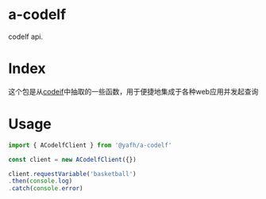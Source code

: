 # a-codelf
codelf api.

# Index

这个包是从[codeif](https://github.com/unbug/codelf)中抽取的一些函数，用于便捷地集成于各种web应用并发起查询

# Usage

``` typescript
import { ACodelfClient } from '@yafh/a-codelf'

const client = new ACodelfClient({})

client.requestVariable('basketball')
.then(console.log)
.catch(console.error)

```